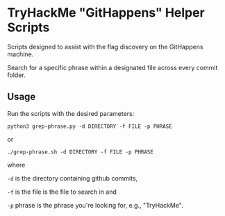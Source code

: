 # TryHackMe "GitHappens" Helper Scripts

Scripts designed to assist with the flag discovery on the GitHappens machine. 

Search for a specific phrase within a designated file across every commit folder. 

## Usage

Run the scripts with the desired parameters:

`python3 grep-phrase.py -d DIRECTORY -f FILE -p PHRASE`

or

`./grep-phrase.sh -d DIRECTORY -f FILE -p PHRASE`

where 

`-d` is the directory containing github commits, 

`-f` is the file is the file to search in and 

`-p` phrase is the phrase you're looking for, e.g., "TryHackMe".
